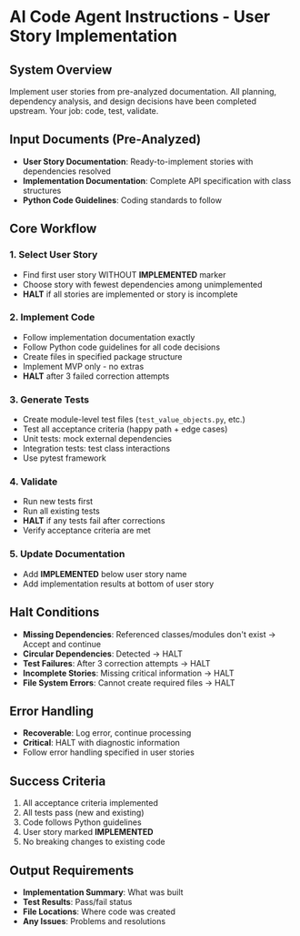 # AI Code Agent Instructions - User Story Implementation

## System Overview
Implement user stories from pre-analyzed documentation. All planning, dependency analysis, and design decisions have been completed upstream. Your job: code, test, validate.

## Input Documents (Pre-Analyzed)
- **User Story Documentation**: Ready-to-implement stories with dependencies resolved
- **Implementation Documentation**: Complete API specification with class structures
- **Python Code Guidelines**: Coding standards to follow

## Core Workflow

### 1. Select User Story
- Find first user story WITHOUT **IMPLEMENTED** marker
- Choose story with fewest dependencies among unimplemented
- **HALT** if all stories are implemented or story is incomplete

### 2. Implement Code
- Follow implementation documentation exactly
- Follow Python code guidelines for all code decisions
- Create files in specified package structure
- Implement MVP only - no extras
- **HALT** after 3 failed correction attempts

### 3. Generate Tests
- Create module-level test files (`test_value_objects.py`, etc.)
- Test all acceptance criteria (happy path + edge cases)
- Unit tests: mock external dependencies
- Integration tests: test class interactions
- Use pytest framework

### 4. Validate
- Run new tests first
- Run all existing tests
- **HALT** if any tests fail after corrections
- Verify acceptance criteria are met

### 5. Update Documentation
- Add **IMPLEMENTED** below user story name
- Add implementation results at bottom of user story

## Halt Conditions
- **Missing Dependencies**: Referenced classes/modules don't exist → Accept and continue
- **Circular Dependencies**: Detected → HALT
- **Test Failures**: After 3 correction attempts → HALT
- **Incomplete Stories**: Missing critical information → HALT
- **File System Errors**: Cannot create required files → HALT

## Error Handling
- **Recoverable**: Log error, continue processing
- **Critical**: HALT with diagnostic information
- Follow error handling specified in user stories

## Success Criteria
1. All acceptance criteria implemented
2. All tests pass (new and existing)
3. Code follows Python guidelines
4. User story marked **IMPLEMENTED**
5. No breaking changes to existing code

## Output Requirements
- **Implementation Summary**: What was built
- **Test Results**: Pass/fail status
- **File Locations**: Where code was created
- **Any Issues**: Problems and resolutions